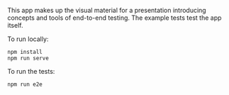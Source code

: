 This app makes up the visual material for a presentation introducing concepts and tools of end-to-end testing. The example tests test the app itself.

To run locally:
```
npm install
npm run serve
```

To run the tests:
```
npm run e2e
```
